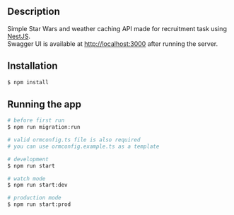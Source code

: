 ## Description

Simple Star Wars and weather caching API made for recruitment task using [NestJS](https://nestjs.com/).
<br/>
Swagger UI is available at [http://localhost:3000](http://localhost:3000) after running the server.

## Installation

```bash
$ npm install
```

## Running the app

```bash
# before first run
$ npm run migration:run

# valid ormconfig.ts file is also required
# you can use ormconfig.example.ts as a template

# development
$ npm run start

# watch mode
$ npm run start:dev

# production mode
$ npm run start:prod
```
